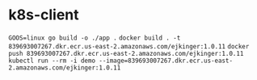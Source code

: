 # k8s-client

`GOOS=linux go build -o ./app .`
`docker build . -t 839693007267.dkr.ecr.us-east-2.amazonaws.com/ejkinger:1.0.11`
`docker push 839693007267.dkr.ecr.us-east-2.amazonaws.com/ejkinger:1.0.11`
`kubectl run --rm -i demo --image=839693007267.dkr.ecr.us-east-2.amazonaws.com/ejkinger:1.0.11`
